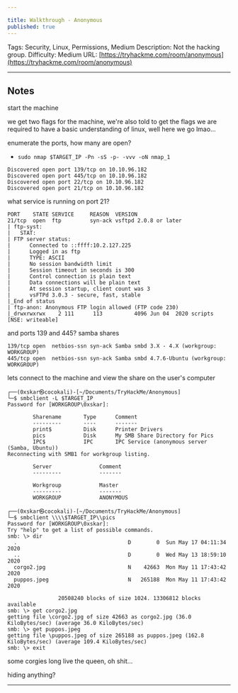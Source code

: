 ```yaml
---

title: Walkthrough - Anonymous
published: true
---
```


Tags: Security, Linux, Permissions, Medium
Description: Not the hacking group.
Difficulty: Medium
URL: [https://tryhackme.com/room/anonymous](https://tryhackme.com/room/anonymous)

* * *

## Notes

start the machine

we get two flags for the machine, we're also told to get the flags we are required to have a basic understanding of linux, well here we go lmao... 

enumerate the ports, how many are open? 

- `sudo nmap $TARGET_IP -Pn -sS -p- -vvv -oN nmap_1`

```
Discovered open port 139/tcp on 10.10.96.182
Discovered open port 445/tcp on 10.10.96.182
Discovered open port 22/tcp on 10.10.96.182
Discovered open port 21/tcp on 10.10.96.182
```

what service is running on port 21?

```
PORT    STATE SERVICE     REASON  VERSION
21/tcp  open  ftp         syn-ack vsftpd 2.0.8 or later
| ftp-syst: 
|   STAT: 
| FTP server status:
|      Connected to ::ffff:10.2.127.225
|      Logged in as ftp
|      TYPE: ASCII
|      No session bandwidth limit
|      Session timeout in seconds is 300
|      Control connection is plain text
|      Data connections will be plain text
|      At session startup, client count was 3
|      vsFTPd 3.0.3 - secure, fast, stable
|_End of status
| ftp-anon: Anonymous FTP login allowed (FTP code 230)
|_drwxrwxrwx    2 111      113          4096 Jun 04  2020 scripts [NSE: writeable]
```

and ports 139 and 445? samba shares

```
139/tcp open  netbios-ssn syn-ack Samba smbd 3.X - 4.X (workgroup: WORKGROUP)
445/tcp open  netbios-ssn syn-ack Samba smbd 4.7.6-Ubuntu (workgroup: WORKGROUP)
```

lets connect to the machine and view the share on the user's computer

```
┌──(0xskar㉿cocokali)-[~/Documents/TryHackMe/Anonymous]
└─$ smbclient -L $TARGET_IP                                 
Password for [WORKGROUP\0xskar]:

        Sharename       Type      Comment
        ---------       ----      -------
        print$          Disk      Printer Drivers
        pics            Disk      My SMB Share Directory for Pics
        IPC$            IPC       IPC Service (anonymous server (Samba, Ubuntu))
Reconnecting with SMB1 for workgroup listing.

        Server               Comment
        ---------            -------

        Workgroup            Master
        ---------            -------
        WORKGROUP            ANONYMOUS
                                                                                                                                                                                                                  
┌──(0xskar㉿cocokali)-[~/Documents/TryHackMe/Anonymous]
└─$ smbclient \\\\$TARGET_IP\\pics
Password for [WORKGROUP\0xskar]:
Try "help" to get a list of possible commands.
smb: \> dir
  .                                   D        0  Sun May 17 04:11:34 2020
  ..                                  D        0  Wed May 13 18:59:10 2020
  corgo2.jpg                          N    42663  Mon May 11 17:43:42 2020
  puppos.jpeg                         N   265188  Mon May 11 17:43:42 2020

                20508240 blocks of size 1024. 13306812 blocks available
smb: \> get corgo2.jpg 
getting file \corgo2.jpg of size 42663 as corgo2.jpg (36.0 KiloBytes/sec) (average 36.0 KiloBytes/sec)
smb: \> get puppos.jpeg 
getting file \puppos.jpeg of size 265188 as puppos.jpeg (162.8 KiloBytes/sec) (average 109.4 KiloBytes/sec)
smb: \> exit
```

some corgies long live the queen, oh shit...

hiding anything?










* * * 

